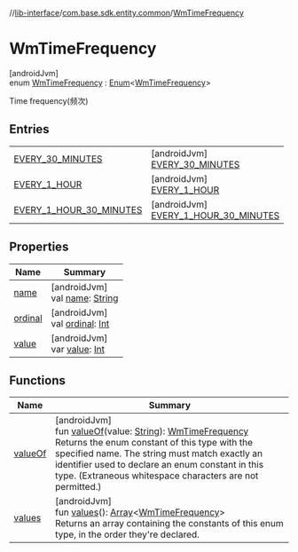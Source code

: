 //[lib-interface](../../../index.md)/[com.base.sdk.entity.common](../index.md)/[WmTimeFrequency](index.md)

# WmTimeFrequency

[androidJvm]\
enum [WmTimeFrequency](index.md) : [Enum](https://kotlinlang.org/api/latest/jvm/stdlib/kotlin/-enum/index.html)&lt;[WmTimeFrequency](index.md)&gt; 

Time frequency(频次)

## Entries

| | |
|---|---|
| [EVERY_30_MINUTES](-e-v-e-r-y_30_-m-i-n-u-t-e-s/index.md) | [androidJvm]<br>[EVERY_30_MINUTES](-e-v-e-r-y_30_-m-i-n-u-t-e-s/index.md) |
| [EVERY_1_HOUR](-e-v-e-r-y_1_-h-o-u-r/index.md) | [androidJvm]<br>[EVERY_1_HOUR](-e-v-e-r-y_1_-h-o-u-r/index.md) |
| [EVERY_1_HOUR_30_MINUTES](-e-v-e-r-y_1_-h-o-u-r_30_-m-i-n-u-t-e-s/index.md) | [androidJvm]<br>[EVERY_1_HOUR_30_MINUTES](-e-v-e-r-y_1_-h-o-u-r_30_-m-i-n-u-t-e-s/index.md) |

## Properties

| Name | Summary |
|---|---|
| [name](../../com.base.sdk.port.app/-w-m-camera-flash-mode/-w-m-camera-flash-mode-auto/index.md#-372974862%2FProperties%2F-721212597) | [androidJvm]<br>val [name](../../com.base.sdk.port.app/-w-m-camera-flash-mode/-w-m-camera-flash-mode-auto/index.md#-372974862%2FProperties%2F-721212597): [String](https://kotlinlang.org/api/latest/jvm/stdlib/kotlin/-string/index.html) |
| [ordinal](../../com.base.sdk.port.app/-w-m-camera-flash-mode/-w-m-camera-flash-mode-auto/index.md#-739389684%2FProperties%2F-721212597) | [androidJvm]<br>val [ordinal](../../com.base.sdk.port.app/-w-m-camera-flash-mode/-w-m-camera-flash-mode-auto/index.md#-739389684%2FProperties%2F-721212597): [Int](https://kotlinlang.org/api/latest/jvm/stdlib/kotlin/-int/index.html) |
| [value](value.md) | [androidJvm]<br>var [value](value.md): [Int](https://kotlinlang.org/api/latest/jvm/stdlib/kotlin/-int/index.html) |

## Functions

| Name | Summary |
|---|---|
| [valueOf](value-of.md) | [androidJvm]<br>fun [valueOf](value-of.md)(value: [String](https://kotlinlang.org/api/latest/jvm/stdlib/kotlin/-string/index.html)): [WmTimeFrequency](index.md)<br>Returns the enum constant of this type with the specified name. The string must match exactly an identifier used to declare an enum constant in this type. (Extraneous whitespace characters are not permitted.) |
| [values](values.md) | [androidJvm]<br>fun [values](values.md)(): [Array](https://kotlinlang.org/api/latest/jvm/stdlib/kotlin/-array/index.html)&lt;[WmTimeFrequency](index.md)&gt;<br>Returns an array containing the constants of this enum type, in the order they're declared. |
